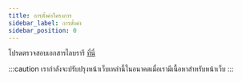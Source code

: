 ```yaml
---
title: การตั้งค่าโครงการ
sidebar_label: การตั้งค่า
sidebar_position: 0
---
```


โปรดตรวจสอบเอกสารไลบรารี [ที่นี่](https://github.com/deriv-com/flutter-deriv-api)

:::caution
เรากำลังจะปรับปรุงหน้าเว็บเหล่านี้ในอนาคตเมื่อเรามีเนื้อหาสำหรับหน้าเว็บ
:::
